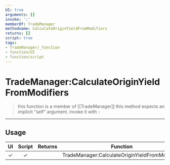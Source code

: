 ```yaml
---
UI: true
arguments: []
invoke: ':'
memberOf: TradeManager
methodname: CalculateOriginYieldFromModifiers
returns: []
script: true
tags:
- TradeManager/_function
- function/UI
- function/script
---
```

# TradeManager:CalculateOriginYieldFromModifiers
> this function is a member of [[TradeManager]]
> this method expects an implicit "self" argument. invoke it with `:`
-----
## Usage
|  UI | Script | Returns | Function | Arguments |
|:---:|:------:|-------:|:--------:|:---------|
|✓|✓||TradeManager:CalculateOriginYieldFromModifiers||
